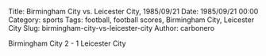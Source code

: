 Title: Birmingham City vs. Leicester City, 1985/09/21
Date: 1985/09/21 00:00
Category: sports
Tags: football, football scores, Birmingham City, Leicester City
Slug: birmingham-city-vs-leicester-city
Author: carbonero


Birmingham City 2 - 1 Leicester City
